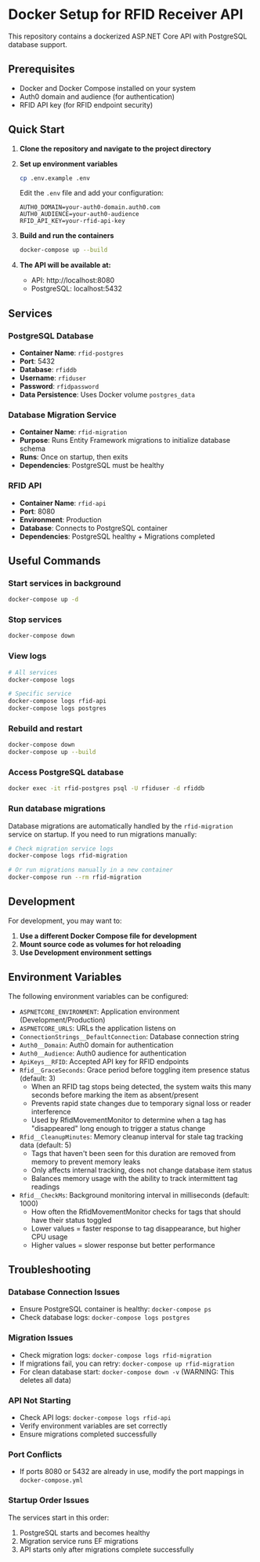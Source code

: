 # Docker Setup for RFID Receiver API

This repository contains a dockerized ASP.NET Core API with PostgreSQL database support.

## Prerequisites

- Docker and Docker Compose installed on your system
- Auth0 domain and audience (for authentication)
- RFID API key (for RFID endpoint security)

## Quick Start

1. **Clone the repository and navigate to the project directory**

2. **Set up environment variables**
   ```bash
   cp .env.example .env
   ```
   Edit the `.env` file and add your configuration:
   ```
   AUTH0_DOMAIN=your-auth0-domain.auth0.com
   AUTH0_AUDIENCE=your-auth0-audience
   RFID_API_KEY=your-rfid-api-key
   ```

3. **Build and run the containers**
   ```bash
   docker-compose up --build
   ```

4. **The API will be available at:**
   - API: http://localhost:8080
   - PostgreSQL: localhost:5432

## Services

### PostgreSQL Database
- **Container Name**: `rfid-postgres`
- **Port**: 5432
- **Database**: `rfiddb`
- **Username**: `rfiduser`
- **Password**: `rfidpassword`
- **Data Persistence**: Uses Docker volume `postgres_data`

### Database Migration Service
- **Container Name**: `rfid-migration`
- **Purpose**: Runs Entity Framework migrations to initialize database schema
- **Runs**: Once on startup, then exits
- **Dependencies**: PostgreSQL must be healthy

### RFID API
- **Container Name**: `rfid-api`
- **Port**: 8080
- **Environment**: Production
- **Database**: Connects to PostgreSQL container
- **Dependencies**: PostgreSQL healthy + Migrations completed

## Useful Commands

### Start services in background
```bash
docker-compose up -d
```

### Stop services
```bash
docker-compose down
```

### View logs
```bash
# All services
docker-compose logs

# Specific service
docker-compose logs rfid-api
docker-compose logs postgres
```

### Rebuild and restart
```bash
docker-compose down
docker-compose up --build
```

### Access PostgreSQL database
```bash
docker exec -it rfid-postgres psql -U rfiduser -d rfiddb
```

### Run database migrations
Database migrations are automatically handled by the `rfid-migration` service on startup. If you need to run migrations manually:

```bash
# Check migration service logs
docker-compose logs rfid-migration

# Or run migrations manually in a new container
docker-compose run --rm rfid-migration
```

## Development

For development, you may want to:

1. **Use a different Docker Compose file for development**
2. **Mount source code as volumes for hot reloading**
3. **Use Development environment settings**

## Environment Variables

The following environment variables can be configured:

- `ASPNETCORE_ENVIRONMENT`: Application environment (Development/Production)
- `ASPNETCORE_URLS`: URLs the application listens on
- `ConnectionStrings__DefaultConnection`: Database connection string
- `Auth0__Domain`: Auth0 domain for authentication
- `Auth0__Audience`: Auth0 audience for authentication
- `ApiKeys__RFID`: Accepted API key for RFID endpoints
- `Rfid__GraceSeconds`: Grace period before toggling item presence status (default: 3)
  - When an RFID tag stops being detected, the system waits this many seconds before marking the item as absent/present
  - Prevents rapid state changes due to temporary signal loss or reader interference
  - Used by RfidMovementMonitor to determine when a tag has "disappeared" long enough to trigger a status change
- `Rfid__CleanupMinutes`: Memory cleanup interval for stale tag tracking data (default: 5)
  - Tags that haven't been seen for this duration are removed from memory to prevent memory leaks
  - Only affects internal tracking, does not change database item status
  - Balances memory usage with the ability to track intermittent tag readings
- `Rfid__CheckMs`: Background monitoring interval in milliseconds (default: 1000)
  - How often the RfidMovementMonitor checks for tags that should have their status toggled
  - Lower values = faster response to tag disappearance, but higher CPU usage
  - Higher values = slower response but better performance

## Troubleshooting

### Database Connection Issues
- Ensure PostgreSQL container is healthy: `docker-compose ps`
- Check database logs: `docker-compose logs postgres`

### Migration Issues
- Check migration logs: `docker-compose logs rfid-migration`
- If migrations fail, you can retry: `docker-compose up rfid-migration`
- For clean database start: `docker-compose down -v` (WARNING: This deletes all data)

### API Not Starting
- Check API logs: `docker-compose logs rfid-api`
- Verify environment variables are set correctly
- Ensure migrations completed successfully

### Port Conflicts
- If ports 8080 or 5432 are already in use, modify the port mappings in `docker-compose.yml`

### Startup Order Issues
The services start in this order:
1. PostgreSQL starts and becomes healthy
2. Migration service runs EF migrations
3. API starts only after migrations complete successfully
